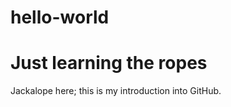# hello-world
Just learning the ropes
===========
Jackalope here; this is my introduction into GitHub.
